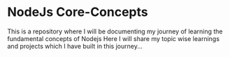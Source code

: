# NodeJs Core-Concepts
This is a repository where I will be documenting my journey of learning the fundamental concepts of Nodejs 
Here I will share my topic wise learnings and projects which I have built in this journey...
